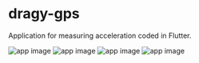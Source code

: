 # dragy-gps
Application for measuring acceleration coded in Flutter.

![app image](https://github.com/m4rc1nn/dragy-gps/blob/main/github_images/0.jpg)
![app image](https://github.com/m4rc1nn/dragy-gps/blob/main/github_images/1.jpg)
![app image](https://github.com/m4rc1nn/dragy-gps/blob/main/github_images/2.jpg)
![app image](https://github.com/m4rc1nn/dragy-gps/blob/main/github_images/3.jpg)
